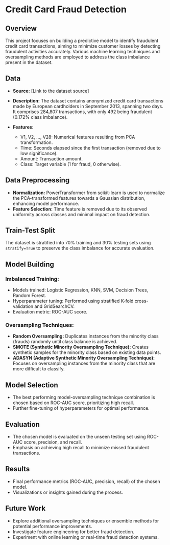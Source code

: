 # Credit Card Fraud Detection

## Overview
This project focuses on building a predictive model to identify fraudulent credit card transactions, aiming to minimize customer losses by detecting fraudulent activities accurately. Various machine learning techniques and oversampling methods are employed to address the class imbalance present in the dataset.

## Data
- **Source:** [Link to the dataset source]

- **Description:** The dataset contains anonymized credit card transactions made by European cardholders in September 2013, spanning two days. It comprises 284,807 transactions, with only 492 being fraudulent (0.172% class imbalance).

- **Features:**
  - V1, V2, ..., V28: Numerical features resulting from PCA transformation.
  - Time: Seconds elapsed since the first transaction (removed due to low significance).
  - Amount: Transaction amount.
  - Class: Target variable (1 for fraud, 0 otherwise).

## Data Preprocessing
- **Normalization:** PowerTransformer from scikit-learn is used to normalize the PCA-transformed features towards a Gaussian distribution, enhancing model performance.
- **Feature Selection:** Time feature is removed due to its observed uniformity across classes and minimal impact on fraud detection.

## Train-Test Split
The dataset is stratified into 70% training and 30% testing sets using `stratify=True` to preserve the class imbalance for accurate evaluation.

## Model Building
### Imbalanced Training:
- Models trained: Logistic Regression, KNN, SVM, Decision Trees, Random Forest.
- Hyperparameter tuning: Performed using stratified K-fold cross-validation and GridSearchCV.
- Evaluation metric: ROC-AUC score.

### Oversampling Techniques:
- **Random Oversampling:** Duplicates instances from the minority class (frauds) randomly until class balance is achieved.
- **SMOTE (Synthetic Minority Oversampling Technique):** Creates synthetic samples for the minority class based on existing data points.
- **ADASYN (Adaptive Synthetic Minority Oversampling Technique):** Focuses on oversampling instances from the minority class that are more difficult to classify.

## Model Selection
- The best performing model-oversampling technique combination is chosen based on ROC-AUC score, prioritizing high recall.
- Further fine-tuning of hyperparameters for optimal performance.

## Evaluation
- The chosen model is evaluated on the unseen testing set using ROC-AUC score, precision, and recall.
- Emphasis on achieving high recall to minimize missed fraudulent transactions.

## Results
- Final performance metrics (ROC-AUC, precision, recall) of the chosen model.
- Visualizations or insights gained during the process.

## Future Work
- Explore additional oversampling techniques or ensemble methods for potential performance improvements.
- Investigate feature engineering for better fraud detection.
- Experiment with online learning or real-time fraud detection systems.
